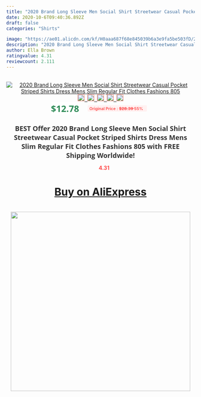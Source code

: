 ```yaml
---
title: "2020 Brand Long Sleeve Men Social Shirt Streetwear Casual Pocket Striped Shirts Dress Mens Slim Regular Fit Clothes Fashions 805"
date: 2020-10-6T09:40:36.892Z
draft: false
categories: "Shirts"

image: "https://ae01.alicdn.com/kf/H0aaa687f68e845039b6a3e9fa5be503fD/2020-Brand-Long-Sleeve-Men-Social-Shirt-Streetwear-Casual-Pocket-Striped-Shirts-Dress-Mens-Slim-Regular.jpg"
description: "2020 Brand Long Sleeve Men Social Shirt Streetwear Casual Pocket Striped Shirts Dress Mens Slim Regular Fit Clothes Fashions 805"
author: Ella Brown
ratingvalue: 4.31
reviewcount: 2.111
---
```

<br>
<div style="text-align: center;">
<a href="https://s.click.aliexpress.com/e/_Aego9R" target="_blank" rel="nofollow noopener noreferrer"><img alt="2020 Brand Long Sleeve Men Social Shirt Streetwear Casual Pocket Striped Shirts Dress Mens Slim Regular Fit Clothes Fashions 805" class="magnifier-image" src="https://ae01.alicdn.com/kf/H0aaa687f68e845039b6a3e9fa5be503fD/2020-Brand-Long-Sleeve-Men-Social-Shirt-Streetwear-Casual-Pocket-Striped-Shirts-Dress-Mens-Slim-Regular.jpg_640x640.jpg">
<br>
<img style="border:1px solid salmon" src="https://ae01.alicdn.com/kf/H0aaa687f68e845039b6a3e9fa5be503fD/2020-Brand-Long-Sleeve-Men-Social-Shirt-Streetwear-Casual-Pocket-Striped-Shirts-Dress-Mens-Slim-Regular.jpg_120x120.jpg">&nbsp;&nbsp;<img style="border:1px solid salmon" src="https://ae01.alicdn.com/kf/Ha16d5487e5b64e949083905b3937028an/2020-Brand-Long-Sleeve-Men-Social-Shirt-Streetwear-Casual-Pocket-Striped-Shirts-Dress-Mens-Slim-Regular.jpg_120x120.jpg">&nbsp;&nbsp;<img style="border:1px solid salmon" src="https://ae01.alicdn.com/kf/Ha89c79c133334316a63ec459e47f5016i/2020-Brand-Long-Sleeve-Men-Social-Shirt-Streetwear-Casual-Pocket-Striped-Shirts-Dress-Mens-Slim-Regular.jpg_120x120.jpg">&nbsp;&nbsp;<img style="border:1px solid salmon" src="https://ae01.alicdn.com/kf/Hf888654a1f68404f9d3f6de6a98fee972/2020-Brand-Long-Sleeve-Men-Social-Shirt-Streetwear-Casual-Pocket-Striped-Shirts-Dress-Mens-Slim-Regular.jpg_120x120.jpg">&nbsp;&nbsp;<img style="border:1px solid salmon" src="https://ae01.alicdn.com/kf/Hf6bdc912705e4ca2a11868000c84e7b3i/2020-Brand-Long-Sleeve-Men-Social-Shirt-Streetwear-Casual-Pocket-Striped-Shirts-Dress-Mens-Slim-Regular.jpg_120x120.jpg"></a></div><br0>
<div style="text-align: center;"><span style="background-color: white; border: 0px; box-sizing: border-box; color: seagreen; display: inline-block; font-family: &quot;open sans&quot; , &quot;arial&quot; , &quot;helvetica&quot; , sans-serif , &quot;heiti&quot;; font-size: 24px; font-stretch: inherit; font-weight: 700; line-height: inherit; margin: 0px 10px 0px 0px; padding: 0px; vertical-align: middle;">$12.78 </span>
<span style="background: rgb(255 , 241 , 241); border-radius: 3px; border: 0px; box-sizing: border-box; color: #ff4747; display: inline-block; font-family: inherit; font-size: 12px; font-stretch: inherit; font-style: inherit; font-variant: inherit; font-weight: 600; line-height: inherit; margin: 0px; padding: 2px 5px; transform: scale(0.9); vertical-align: middle;">Original Price : <b style="text-decoration: line-through;">$28.39 </b> 55%&nbsp;&nbsp;</span></div>
<h1 style="color: #333333; display: inline-block; font-family: &quot;open sans&quot; , &quot;arial&quot; , &quot;helvetica&quot; , sans-serif , &quot;heiti&quot;; font-size: 18px; font-stretch: inherit; font-weight: 700; text-align: center;">BEST Offer 2020 Brand Long Sleeve Men Social Shirt Streetwear Casual Pocket Striped Shirts Dress Mens Slim Regular Fit Clothes Fashions 805 with FREE Shipping Worldwide!</h1>
<div style="color: #ff4747; text-align: center;">
<img src="https://4.bp.blogspot.com/-M0ZcTcb-5uY/XleCXlxnR4I/AAAAAAAAAEc/OrjgMkXV1oMQFaCRZj5HQwOCBcu3w1FegCPcBGAYYCw/s1600/star.png" style="height: 15px;">&nbsp;<b>4.31</b></div>
<div class="button_cont" align="center"><a class="buynow_a" href="https://s.click.aliexpress.com/e/_Aego9R" target="_blank" rel="nofollow noopener noreferrer"><H1>Buy on AliExpress</H1></a></div><br>
<div class="separator" style="clear: both; text-align: center;">
<img src="https://lh3.googleusercontent.com/-pTy5HemUv9M/XlePHvY0dAI/AAAAAAAAAE4/0nX5iRUoIWY8eMW9Dpxeirr157OZliDIgCLcBGAsYHQ/s1600/badge.gif" width="480">
</div>
